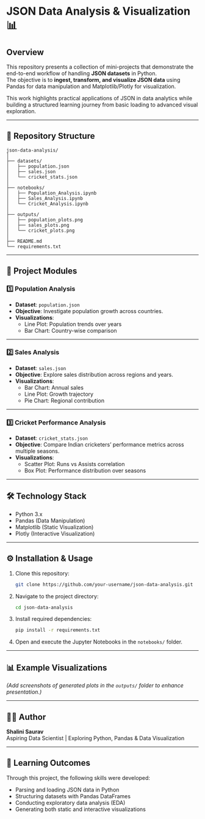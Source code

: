 # JSON Data Analysis & Visualization 📊

## Overview  
This repository presents a collection of mini-projects that demonstrate the end-to-end workflow of handling **JSON datasets** in Python.  
The objective is to **ingest, transform, and visualize JSON data** using Pandas for data manipulation and Matplotlib/Plotly for visualization.  

This work highlights practical applications of JSON in data analytics while building a structured learning journey from basic loading to advanced visual exploration.  

---

## 📂 Repository Structure
```
json-data-analysis/
│
├── datasets/
│   ├── population.json
│   ├── sales.json
│   └── cricket_stats.json
│
├── notebooks/
│   ├── Population_Analysis.ipynb
│   ├── Sales_Analysis.ipynb
│   └── Cricket_Analysis.ipynb
│
├── outputs/
│   ├── population_plots.png
│   ├── sales_plots.png
│   └── cricket_plots.png
│
├── README.md
└── requirements.txt
```

---

## 🚀 Project Modules

### 1️⃣ Population Analysis
- **Dataset**: `population.json`  
- **Objective**: Investigate population growth across countries.  
- **Visualizations**:  
  - Line Plot: Population trends over years  
  - Bar Chart: Country-wise comparison  

---

### 2️⃣ Sales Analysis
- **Dataset**: `sales.json`  
- **Objective**: Explore sales distribution across regions and years.  
- **Visualizations**:  
  - Bar Chart: Annual sales  
  - Line Plot: Growth trajectory  
  - Pie Chart: Regional contribution  

---

### 3️⃣ Cricket Performance Analysis
- **Dataset**: `cricket_stats.json`  
- **Objective**: Compare Indian cricketers’ performance metrics across multiple seasons.  
- **Visualizations**:  
  - Scatter Plot: Runs vs Assists correlation  
  - Box Plot: Performance distribution over seasons  

---

## 🛠️ Technology Stack
- Python 3.x  
- Pandas (Data Manipulation)  
- Matplotlib (Static Visualization)  
- Plotly (Interactive Visualization)  

---

## ⚙️ Installation & Usage
1. Clone this repository:  
   ```bash
   git clone https://github.com/your-username/json-data-analysis.git
   ```  
2. Navigate to the project directory:  
   ```bash
   cd json-data-analysis
   ```  
3. Install required dependencies:  
   ```bash
   pip install -r requirements.txt
   ```  
4. Open and execute the Jupyter Notebooks in the `notebooks/` folder.  

---

## 📊 Example Visualizations  
*(Add screenshots of generated plots in the `outputs/` folder to enhance presentation.)*  

---

## 👩‍💻 Author  
**Shalini Saurav**  
Aspiring Data Scientist | Exploring Python, Pandas & Data Visualization  

---

## 📌 Learning Outcomes  
Through this project, the following skills were developed:  
- Parsing and loading JSON data in Python  
- Structuring datasets with Pandas DataFrames  
- Conducting exploratory data analysis (EDA)  
- Generating both static and interactive visualizations  
